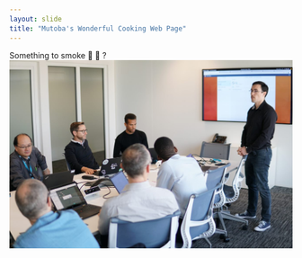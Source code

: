 ```yaml
---
layout: slide
title: "Mutoba's Wonderful Cooking Web Page"
---
```

Something to smoke :tada: :tada: ?
![desk_image](desk.jpg)
